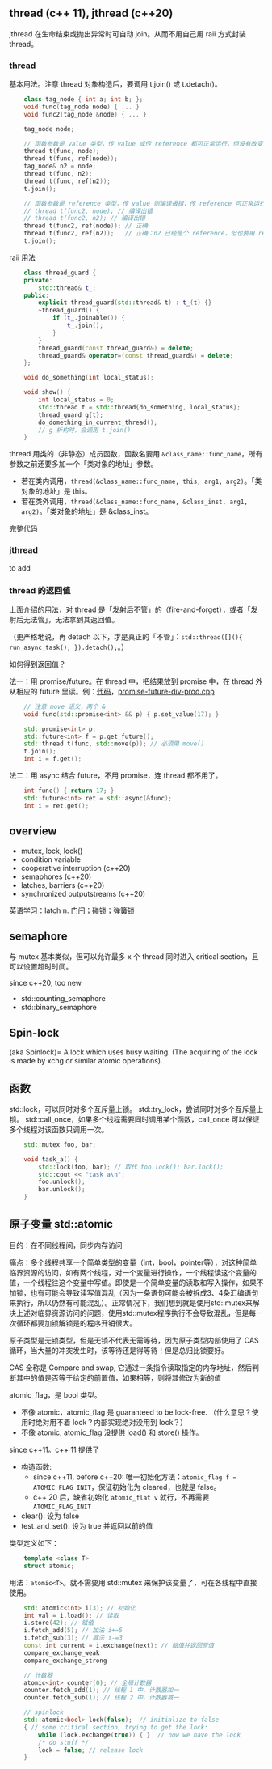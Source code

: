 ## thread (c++ 11), jthread (c++20)

jthread 在生命结束或抛出异常时可自动 join。从而不用自己用 raii 方式封装 thread。

### thread

基本用法。注意 thread 对象构造后，要调用 t.join() 或 t.detach()。

```cpp
    class tag_node { int a; int b; };
    void func(tag_node node) { ... }
    void func2(tag_node &node) { ... }

	tag_node node;

	// 函数参数是 value 类型，传 value 或传 reference 都可正常运行，但没有改变 node 内容
	thread t(func, node);
	thread t(func, ref(node));
	tag_node& n2 = node;
	thread t(func, n2);
	thread t(func, ref(n2));
	t.join();

	// 函数参数是 reference 类型，传 value 则编译报错，传 reference 可正常运行，且改变了 node 内容
	// thread t(func2, node); // 编译出错
	// thread t(func2, n2); // 编译出错
    thread t(func2, ref(node)); // 正确
    thread t(func2, ref(n2));   // 正确：n2 已经是个 reference，但也要用 ref()
	t.join();
```

raii 用法

```cpp
    class thread_guard {
    private:
        std::thread& t_;
    public:
        explicit thread_guard(std::thread& t) : t_(t) {}
        ~thread_guard() {
            if (t_.joinable()) {
                t_.join();
            }
        }
        thread_guard(const thread_guard&) = delete;
        thread_guard& operator=(const thread_guard&) = delete;
    };

    void do_something(int local_status);

    void show() {
        int local_status = 0;
        std::thread t = std::thread{do_something, local_status};
        thread_guard g{t};
        do_domething_in_current_thread();
        // g 析构时，会调用 t.join()
    }
```

thread 用类的（非静态）成员函数，函数名要用 `&class_name::func_name`，所有参数之前还要多加一个「类对象的地址」参数。

- 若在类内调用，`thread(&class_name::func_name, this, arg1, arg2)`。「类对象的地址」是 this。
- 若在类外调用，`thread(&class_name::func_name, &class_inst, arg1, arg2)`。「类对象的地址」是 &class_inst。

[完整代码](code/thread-using-class-member-func.cpp)

### jthread

to add

### thread 的返回值

上面介绍的用法，对 thread 是「发射后不管」的（fire-and-forget），或者「发射后无法管」，无法拿到其返回值。

（更严格地说，再 detach 以下，才是真正的「不管」：`std::thread([](){ run_async_task(); }).detach();`。）

如何得到返回值？

法一：用 promise/future。在 thread 中，把结果放到 promise 中，在 thread 外从相应的 future 里读。例：[代码](code/thread-result-by-future-promise.cpp)，[promise-future-div-prod.cpp](code/promise-future-div-prod.cpp)

```cpp
    // 注意 move 语义，两个 &
    void func(std::promise<int> && p) { p.set_value(17); }

    std::promise<int> p;
    std::future<int> f = p.get_future();
    std::thread t(func, std::move(p)); // 必须用 move()
    t.join();
    int i = f.get();
```

法二：用 async 结合 future，不用 promise，连 thread 都不用了。

```cpp
    int func() { return 17; }
    std::future<int> ret = std::async(&func);
    int i = ret.get();
```

## overview

- mutex, lock, lock()
- condition variable
- cooperative interruption (c++20)
- semaphores (c++20)
- latches, barriers (c++20)
- synchronized outputstreams (c++20)

英语学习：latch n. 门闩；碰锁；弹簧锁

## semaphore

与 mutex 基本类似，但可以允许最多 x 个 thread 同时进入 critical section，且可以设置超时时间。

since c++20, too new

- std::counting_semaphore
- std::binary_semaphore

## Spin-lock

(aka Spinlock)= A lock which uses busy waiting. (The acquiring of the lock is made by xchg or similar atomic operations).

## 函数

std::lock，可以同时对多个互斥量上锁。
std::try_lock，尝试同时对多个互斥量上锁。
std::call_once，如果多个线程需要同时调用某个函数，call_once 可以保证多个线程对该函数只调用一次。

```cpp
    std::mutex foo, bar;

    void task_a() {
        std::lock(foo, bar); // 取代 foo.lock(); bar.lock();
        std::cout << "task a\n";
        foo.unlock();
        bar.unlock();
    }
```


## 原子变量 std::atomic

目的：在不同线程间，同步内存访问

痛点：多个线程共享一个简单类型的变量（int，bool，pointer等），对这种简单临界资源的访问，如有两个线程，对一个变量进行操作，一个线程读这个变量的值，一个线程往这个变量中写值。即使是一个简单变量的读取和写入操作，如果不加锁，也有可能会导致读写值混乱（因为一条语句可能会被拆成3、4条汇编语句来执行，所以仍然有可能混乱）。正常情况下，我们想到就是使用std::mutex来解决上述对临界资源访问的问题，使用std::mutex程序执行不会导致混乱，但是每一次循环都要加锁解锁是的程序开销很大。

原子类型是无锁类型，但是无锁不代表无需等待，因为原子类型内部使用了 CAS 循环，当大量的冲突发生时，该等待还是得等待！但是总归比锁要好。

CAS 全称是 Compare and swap, 它通过一条指令读取指定的内存地址，然后判断其中的值是否等于给定的前置值，如果相等，则将其修改为新的值




atomic_flag，是 bool 类型。

- 不像 atomic<T>，atomic_flag 是 guaranteed to be lock-free. （什么意思？使用时绝对用不着 lock？内部实现绝对没用到 lock？）
- 不像 atomic<bool>, atomic_flag 没提供 load() 和 store() 操作。

since c++11。c++ 11 提供了
- 构造函数: 
  - since c++11, before c++20: 唯一初始化方法：`atomic_flag f = ATOMIC_FLAG_INIT`，保证初始化为 cleared，也就是 false。
  - c++ 20 后，缺省初始化 `atomic_flat v` 就行，不再需要 `ATOMIC_FLAG_INIT`
- clear(): 设为 false
- test_and_set(): 设为 true 并返回以前的值


类型定义如下：
```cpp
    template <class T>
    struct atomic;
```

用法：`atomic<T>`。就不需要用 std::mutex 来保护该变量了，可在各线程中直接使用。

```cpp
    std::atomic<int> i(3); // 初始化
    int val = i.load(); // 读取
    i.store(42); // 赋值
    i.fetch_add(5); // 加法 i+=5
    i.fetch_sub(3); // 减法 i-=3
    const int current = i.exchange(next); // 赋值并返回原值
    compare_exchange_weak
    compare_exchange_strong

    // 计数器
    atomic<int> counter(0); // 全局计数器
    counter.fetch_add(1); // 线程 1 中，计数器加一
    counter.fetch_sub(1); // 线程 2 中，计数器减一

    // spinlock
    std::atomic<bool> lock(false);  // initialize to false
    { // some critical section, trying to get the lock:
        while (lock.exchange(true)) { }  // now we have the lock
        /* do stuff */
        lock = false; // release lock
    }
```


